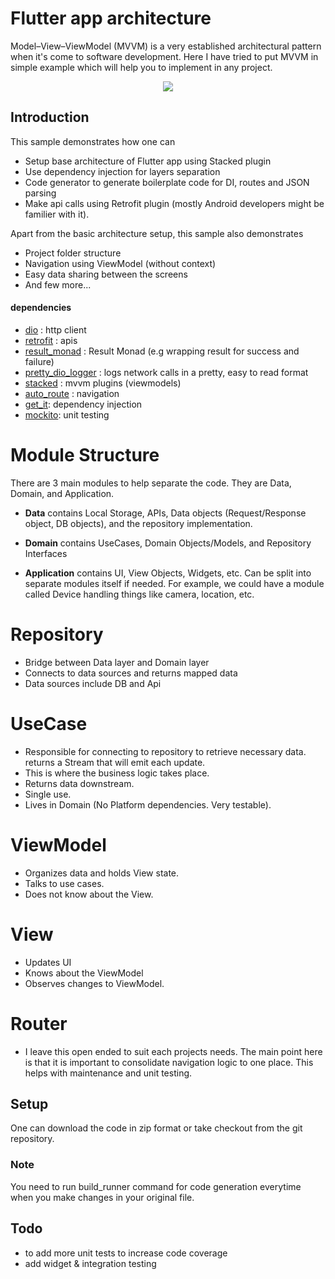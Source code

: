 # Flutter app architecture

Model–View–ViewModel (MVVM) is a very established architectural pattern when it's come to software development. Here I have tried to put MVVM in simple example which will help you to implement in any project.

<p align="center">
  <img src="https://uploads.toptal.io/blog/image/127608/toptal-blog-image-1543413671794-80993a19fea97477524763c908b50a7a.png" />
</p>

## Introduction

This sample demonstrates how one can

- Setup base architecture of Flutter app using Stacked plugin
- Use dependency injection for layers separation
- Code generator to generate boilerplate code for DI, routes and JSON parsing
- Make api calls using Retrofit plugin (mostly Android developers might be familier with it).

Apart from the basic architecture setup, this sample also demonstrates

- Project folder structure
- Navigation using ViewModel (without context)
- Easy data sharing between the screens
- And few more...

#### dependencies

- [dio](https://pub.dev/packages/dio) : http client
- [retrofit](https://pub.dev/packages/retrofit) : apis 
- [result_monad](https://pub.dev/packages/result_monad) : Result Monad (e.g wrapping result for success and failure) 
- [pretty_dio_logger](https://pub.dev/packages/pretty_dio_logger) : logs network calls in a pretty, easy to read format 
- [stacked](https://pub.dev/packages/stacked) : mvvm plugins (viewmodels) 
- [auto_route](https://pub.dev/packages/auto_route) : navigation 
- [get_it](https://pub.dev/packages/get_it): dependency injection
- [mockito](https://pub.dev/packages/mockito): unit testing

# Module Structure
There are 3 main modules to help separate the code. They are Data, Domain, and Application.

- **Data** contains Local Storage, APIs, Data objects (Request/Response object, DB objects), and the repository implementation.

- **Domain** contains UseCases, Domain Objects/Models, and Repository Interfaces

- **Application** contains UI, View Objects, Widgets, etc. Can be split into separate modules itself if needed. For example, we could have a module called Device handling things like camera, location, etc.

# Repository
- Bridge between Data layer and Domain layer
- Connects to data sources and returns mapped data
- Data sources include DB and Api

# UseCase
- Responsible for connecting to repository to retrieve necessary data. returns a Stream that will emit each update.
- This is where the business logic takes place.
- Returns data downstream.
- Single use.
- Lives in Domain (No Platform dependencies. Very testable).

# ViewModel
- Organizes data and holds View state.
- Talks to use cases.
- Does not know about the View.

# View
- Updates UI
- Knows about the ViewModel
- Observes changes to ViewModel.

# Router
- I leave this open ended to suit each projects needs. The main point here is that it is important to consolidate navigation logic to one place. This helps with maintenance and unit testing.

## Setup

One can download the code in zip format or take checkout from the git repository.

### Note
You need to run build_runner command for code generation everytime when you make changes in your original file.

## Todo
- to add more unit tests to increase code coverage
- add widget & integration testing
